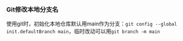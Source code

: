 ### Git修改本地分支名

使用git时，初始化本地仓库默认用main作为分支：`git config --global init.defaultBranch main`，临时改动可以用`git branch -m main`
